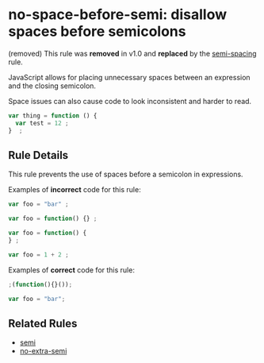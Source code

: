 # no-space-before-semi: disallow spaces before semicolons

(removed) This rule was **removed** in v1.0 and **replaced** by the [semi-spacing](semi-spacing.md) rule.

JavaScript allows for placing unnecessary spaces between an expression and the closing semicolon.

Space issues can also cause code to look inconsistent and harder to read.

```js
var thing = function () {
  var test = 12 ;
}  ;
```

## Rule Details

This rule prevents the use of spaces before a semicolon in expressions.

Examples of **incorrect** code for this rule:

```js
var foo = "bar" ;

var foo = function() {} ;

var foo = function() {
} ;

var foo = 1 + 2 ;
```

Examples of **correct** code for this rule:

```js
;(function(){}());

var foo = "bar";
```

## Related Rules

* [semi](semi.md)
* [no-extra-semi](no-extra-semi.md)
